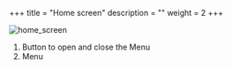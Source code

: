+++
title = "Home screen"
description = ""
weight = 2
+++

 ![home_screen](https://agrofims.github.io/helpdocs/images/homescreen.png)

1. Button to open and close the Menu
2. Menu